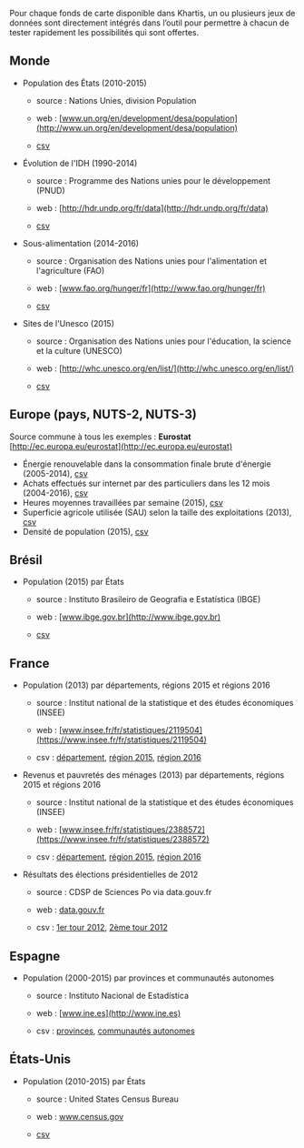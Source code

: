 Pour chaque fonds de carte disponible dans Khartis, un ou plusieurs jeux de données sont directement intégrés dans l’outil pour permettre à chacun de tester rapidement les possibilités qui sont offertes.

## Monde

* Population des États (2010-2015)

    * source : Nations Unies, division Population

    * web : [www.un.org/en/development/desa/population](http://www.un.org/en/development/desa/population)

    * [csv](https://raw.githubusercontent.com/AtelierCartographie/Khartis/master/public/data/examples/01-population-etats.csv)

* Évolution de l'IDH (1990-2014)

    * source : Programme des Nations unies pour le développement (PNUD)

    * web : [http://hdr.undp.org/fr/data](http://hdr.undp.org/fr/data)

    * [csv](https://raw.githubusercontent.com/AtelierCartographie/Khartis/master/public/data/examples/02-evolution-idh-1990-2014.csv) 

* Sous-alimentation (2014-2016)

    * source : Organisation des Nations unies pour l'alimentation et l'agriculture (FAO)

    * web : [www.fao.org/hunger/fr](http://www.fao.org/hunger/fr)

    * [csv](https://raw.githubusercontent.com/AtelierCartographie/Khartis/master/public/data/examples/03-sous-alimentation-2014-2016.csv) 

* Sites de l'Unesco (2015)

    * source : Organisation des Nations unies pour l'éducation, la science et la culture (UNESCO)

    * web : [http://whc.unesco.org/en/list/](http://whc.unesco.org/en/list/)

    * [csv](https://raw.githubusercontent.com/AtelierCartographie/Khartis/master/public/data/examples/05-sites-unesco-2015.csv)

## Europe (pays, NUTS-2, NUTS-3)
Source commune à tous les exemples : **Eurostat** [http://ec.europa.eu/eurostat](http://ec.europa.eu/eurostat)
* Énergie renouvelable dans la consommation finale brute d'énergie (2005-2014), [csv](https://github.com/AtelierCartographie/Khartis/raw/master/public/data/examples/eu-country-energie.csv)
* Achats effectués sur internet par des particuliers dans les 12 mois (2004-2016), [csv](https://github.com/AtelierCartographie/Khartis/raw/master/public/data/examples/eu-country-ecommerce.csv)
* Heures moyennes travaillées par semaine (2015), [csv](https://github.com/AtelierCartographie/Khartis/raw/master/public/data/examples/eu-nuts2-travail.csv)
* Superficie agricole utilisée (SAU) selon la taille des exploitations (2013), [csv](https://github.com/AtelierCartographie/Khartis/raw/master/public/data/examples/eu-nuts2-agriculture.csv)
* Densité de population (2015), [csv](https://github.com/AtelierCartographie/Khartis/raw/master/public/data/examples/eu-nuts3-pop.csv)


## Brésil

*  Population (2015) par États

    * source : Instituto Brasileiro de Geografia e Estatística (IBGE)

    * web : [www.ibge.gov.br](http://www.ibge.gov.br)

    * [csv](https://raw.githubusercontent.com/AtelierCartographie/Khartis/master/public/data/examples/br-ufe-pop-2010.csv)

## France

* Population (2013) par départements, régions 2015 et régions 2016

    * source : Institut national de la statistique et des études économiques (INSEE)

    * web : [www.insee.fr/fr/statistiques/2119504](https://www.insee.fr/fr/statistiques/2119504)

    * csv : [département](https://raw.githubusercontent.com/AtelierCartographie/Khartis/master/public/data/examples/fr-dpt-pop-2013.csv), [région 2015](https://raw.githubusercontent.com/AtelierCartographie/Khartis/master/public/data/examples/fr-reg2015-pop-2013.csv), [région 2016](https://raw.githubusercontent.com/AtelierCartographie/Khartis/master/public/data/examples/fr-reg2016-pop-2013.csv)

* Revenus et pauvretés des ménages (2013) par départements, régions 2015 et régions 2016

    * source : Institut national de la statistique et des études économiques (INSEE)

    * web : [www.insee.fr/fr/statistiques/2388572](https://www.insee.fr/fr/statistiques/2388572)

    * csv : [département](https://raw.githubusercontent.com/AtelierCartographie/Khartis/master/public/data/examples/fr-dpt-pauvrete-2013.csv), [région 2015](https://raw.githubusercontent.com/AtelierCartographie/Khartis/master/public/data/examples/fr-reg2015-pauvrete-2013.csv), [région 2016](https://raw.githubusercontent.com/AtelierCartographie/Khartis/master/public/data/examples/fr-reg2016-pauvrete-2013.csv)
    
* Résultats des élections présidentielles de 2012

    * source : CDSP de Sciences Po via data.gouv.fr

    * web : [data.gouv.fr](https://www.data.gouv.fr/fr/datasets/elections-presidentielles-1965-2012-1/)

    * csv : [1er tour 2012](https://github.com/AtelierCartographie/Khartis/raw/master/public/data/examples/fr-pres-2012-t1.csv), [2ème tour 2012](https://github.com/AtelierCartographie/Khartis/raw/master/public/data/examples/fr-pres-2012-t2.csv)

## Espagne

* Population (2000-2015) par provinces et communautés autonomes

    * source : Instituto Nacional de Estadística

    * web : [www.ine.es](http://www.ine.es)

    * csv : [provinces](https://raw.githubusercontent.com/AtelierCartographie/Khartis/master/public/data/examples/es-prov-pop-2015.csv), [communautés autonomes](https://raw.githubusercontent.com/AtelierCartographie/Khartis/master/public/data/examples/es-auto-pop-2015.csv)

## États-Unis

* Population (2010-2015) par États

    * source : United States Census Bureau

    * web : www.census.gov

    * [csv](https://raw.githubusercontent.com/AtelierCartographie/Khartis/master/public/data/examples/us-state-pop-2015.csv) 